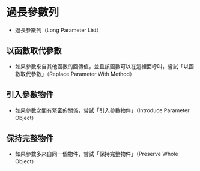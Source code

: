# 過長參數列

* 過長參數列（Long Parameter List）

## 以函數取代參數

* 如果參數來自其他函數的回傳值，並且該函數可以在這裡面呼叫，嘗試「以函數取代參數」（Replace Parameter With Method）

## 引入參數物件

* 如果參數之間有緊密的關係，嘗試「引入參數物件」（Introduce Parameter Object）

## 保持完整物件

* 如果參數多來自同一個物件，嘗試「保持完整物件」（Preserve Whole Object）



